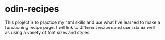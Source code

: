 # odin-recipes
This project is to practice my html skills and use what I've learned to make a functioning recipe page. 
I will link to different recipes and use lists as well as using a variety of font sizes and styles.
